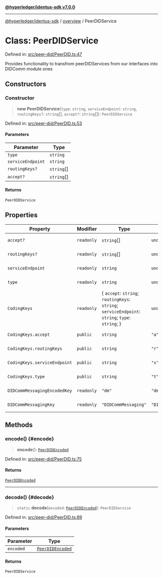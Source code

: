 [**@hyperledger/identus-sdk v7.0.0**](../../README.md)

***

[@hyperledger/identus-sdk](../../README.md) / [overview](../README.md) / PeerDIDService

# Class: PeerDIDService

Defined in: [src/peer-did/PeerDID.ts:47](https://github.com/hyperledger/identus-edge-agent-sdk-ts/blob/96423ee84b124a31ce63036d9d623d1cb73a13c2/src/peer-did/PeerDID.ts#L47)

Provides functionality to transfrom peerDIDServices from our interfaces into DIDComm module ones

## Constructors

### Constructor

> **new PeerDIDService**(`type`: `string`, `serviceEndpoint`: `string`, `routingKeys?`: `string`[], `accept?`: `string`[]): `PeerDIDService`

Defined in: [src/peer-did/PeerDID.ts:53](https://github.com/hyperledger/identus-edge-agent-sdk-ts/blob/96423ee84b124a31ce63036d9d623d1cb73a13c2/src/peer-did/PeerDID.ts#L53)

#### Parameters

| Parameter | Type |
| ------ | ------ |
| `type` | `string` |
| `serviceEndpoint` | `string` |
| `routingKeys?` | `string`[] |
| `accept?` | `string`[] |

#### Returns

`PeerDIDService`

## Properties

| Property | Modifier | Type | Default value | Defined in |
| ------ | ------ | ------ | ------ | ------ |
| <a id="accept"></a> `accept?` | `readonly` | `string`[] | `undefined` | [src/peer-did/PeerDID.ts:51](https://github.com/hyperledger/identus-edge-agent-sdk-ts/blob/96423ee84b124a31ce63036d9d623d1cb73a13c2/src/peer-did/PeerDID.ts#L51) |
| <a id="routingkeys"></a> `routingKeys?` | `readonly` | `string`[] | `undefined` | [src/peer-did/PeerDID.ts:50](https://github.com/hyperledger/identus-edge-agent-sdk-ts/blob/96423ee84b124a31ce63036d9d623d1cb73a13c2/src/peer-did/PeerDID.ts#L50) |
| <a id="serviceendpoint"></a> `serviceEndpoint` | `readonly` | `string` | `undefined` | [src/peer-did/PeerDID.ts:49](https://github.com/hyperledger/identus-edge-agent-sdk-ts/blob/96423ee84b124a31ce63036d9d623d1cb73a13c2/src/peer-did/PeerDID.ts#L49) |
| <a id="type"></a> `type` | `readonly` | `string` | `undefined` | [src/peer-did/PeerDID.ts:48](https://github.com/hyperledger/identus-edge-agent-sdk-ts/blob/96423ee84b124a31ce63036d9d623d1cb73a13c2/src/peer-did/PeerDID.ts#L48) |
| <a id="codingkeys"></a> `CodingKeys` | `readonly` | \{ `accept`: `string`; `routingKeys`: `string`; `serviceEndpoint`: `string`; `type`: `string`; \} | `undefined` | [src/peer-did/PeerDID.ts:68](https://github.com/hyperledger/identus-edge-agent-sdk-ts/blob/96423ee84b124a31ce63036d9d623d1cb73a13c2/src/peer-did/PeerDID.ts#L68) |
| `CodingKeys.accept` | `public` | `string` | `"a"` | [src/peer-did/PeerDID.ts:72](https://github.com/hyperledger/identus-edge-agent-sdk-ts/blob/96423ee84b124a31ce63036d9d623d1cb73a13c2/src/peer-did/PeerDID.ts#L72) |
| `CodingKeys.routingKeys` | `public` | `string` | `"r"` | [src/peer-did/PeerDID.ts:71](https://github.com/hyperledger/identus-edge-agent-sdk-ts/blob/96423ee84b124a31ce63036d9d623d1cb73a13c2/src/peer-did/PeerDID.ts#L71) |
| `CodingKeys.serviceEndpoint` | `public` | `string` | `"s"` | [src/peer-did/PeerDID.ts:70](https://github.com/hyperledger/identus-edge-agent-sdk-ts/blob/96423ee84b124a31ce63036d9d623d1cb73a13c2/src/peer-did/PeerDID.ts#L70) |
| `CodingKeys.type` | `public` | `string` | `"t"` | [src/peer-did/PeerDID.ts:69](https://github.com/hyperledger/identus-edge-agent-sdk-ts/blob/96423ee84b124a31ce63036d9d623d1cb73a13c2/src/peer-did/PeerDID.ts#L69) |
| <a id="didcommmessagingencodedkey"></a> `DIDCommMessagingEncodedKey` | `readonly` | `"dm"` | `"dm"` | [src/peer-did/PeerDID.ts:66](https://github.com/hyperledger/identus-edge-agent-sdk-ts/blob/96423ee84b124a31ce63036d9d623d1cb73a13c2/src/peer-did/PeerDID.ts#L66) |
| <a id="didcommmessagingkey"></a> `DIDCommMessagingKey` | `readonly` | `"DIDCommMessaging"` | `"DIDCommMessaging"` | [src/peer-did/PeerDID.ts:65](https://github.com/hyperledger/identus-edge-agent-sdk-ts/blob/96423ee84b124a31ce63036d9d623d1cb73a13c2/src/peer-did/PeerDID.ts#L65) |

## Methods

### encode() {#encode}

> **encode**(): [`PeerDIDEncoded`](../interfaces/PeerDIDEncoded.md)

Defined in: [src/peer-did/PeerDID.ts:75](https://github.com/hyperledger/identus-edge-agent-sdk-ts/blob/96423ee84b124a31ce63036d9d623d1cb73a13c2/src/peer-did/PeerDID.ts#L75)

#### Returns

[`PeerDIDEncoded`](../interfaces/PeerDIDEncoded.md)

***

### decode() {#decode}

> `static` **decode**(`encoded`: [`PeerDIDEncoded`](../interfaces/PeerDIDEncoded.md)): `PeerDIDService`

Defined in: [src/peer-did/PeerDID.ts:89](https://github.com/hyperledger/identus-edge-agent-sdk-ts/blob/96423ee84b124a31ce63036d9d623d1cb73a13c2/src/peer-did/PeerDID.ts#L89)

#### Parameters

| Parameter | Type |
| ------ | ------ |
| `encoded` | [`PeerDIDEncoded`](../interfaces/PeerDIDEncoded.md) |

#### Returns

`PeerDIDService`
